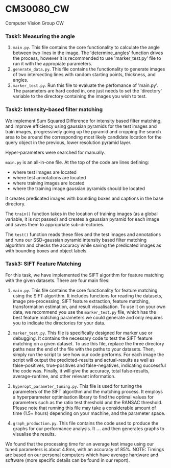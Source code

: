 # CM30080_CW
Computer Vision Group CW

### Task1: Measuring the angle

1. `main.py`. This file contains the core functionality to calculate the angle between two lines in the image. The 'determine_angles' function drives the process, however it is recommended to use 'marker_test.py' file to run it with the appropiate parameters.
2. `generate_data.py`. This file contains the functionality to generate images of two intersecting lines with random starting points, thickness, and angles.
3. `marker_test.py`. Run this file to evaluate the perfomance of 'main.py'. The parameters are hard coded in, one just needs to set the 'directory' variable to the directory containing the images you wish to test. 

### Task2: Intensity-based filter matching

We implement Sum Squared Difference for intensity based filter matching, and improve efficiency using gaussian pyramids for the test images and train images, progressively going up the pyramid and cropping the search area to be around the corresponding most likely candidate location for the query object in the previous, lower resolution pyramid layer.

Hyper-parameters were searched for manually.

`main.py` is an all-in-one file. 
At the top of the code are lines defining: 
  - where test images are located
  - where test annotations are located
  - where training images are located
  - where the training image gaussian pyramids should be located 

It creates predicated images with bounding boxes and captions in the base directory.

The `train()` function takes in the location of training images (as a global variable, it is not passed) and creates a gaussian pyramid for each image and saves them to appropriate sub-directories.

The `test()` function reads these files and the test images and annotations and runs our SSD-gaussian pyramid intensity based filter matching algorithm and checks the accuracy while saving the predicated images as with bounding boxes and object labels.


### Task3: SIFT Feature Matching
For this task, we have implemented the SIFT algorithm for feature matching with the given datasets. There are four main files:

1. `main.py`. This file contains the core functionality for feature matching using the SIFT algorithm. It includes functions for reading the datasets, image pre-processing, SIFT feature extraction, feature matching, transformation estimation, and result visualisation. To use it on your own data, we recommend you use the `marker_test.py` file, which has the best feature matching parameters we could generate and only requires you to indicate the directories for your data.

2. `marker_test.py`. This file is specifically designed for marker use or debugging. It contains the necessary code to test the SIFT feature matching on a given dataset. To use this file, replace the three directory paths near the end of the file with the paths to your datasets. Then, simply run the script to see how our code performs. For each image the script will output the predicted-results and actual-results as well as false-positives, true-positives and false-negatives, indicating successful the code was. Finally, it will give the accuracy, total false-results, average-runtime, and other relevant information.

3. `hyperopt_parameter_tuning.py`. This file is used for tuning the parameters of the SIFT algorithm and the matching process. It employs a hyperparameter optimisation library to find the optimal values for parameters such as the ratio test threshold and the RANSAC threshold. Please note that running this file may take a considerable amount of time (1.5+ hours) depending on your machine, and the parameter space.

4. `graph_production.py`. This file contains the code used to produce the graphs for our performance analysis. It **...** and then generates graphs to visualise the results.

We found that the processing time for an average test image using our tuned parameters is about 4.8ms, with an accuracy of 85%.
NOTE: Timings are based on our personal computers which have average hardware and software (more specific details can be found in our report).
